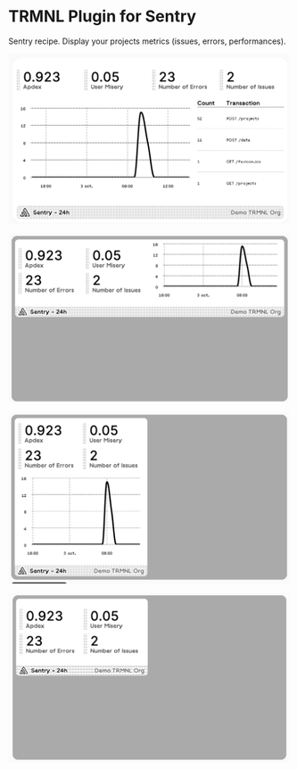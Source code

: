 # TRMNL Plugin for Sentry

Sentry recipe. Display your projects metrics (issues, errors, performances).

![Sample full screen](image-full.png)

![Sample half horizontal](image-half-horizontal.png)

![Sample half vertical](image-half-vertical.png)

![Sample quadrant](image-quadrant.png)
